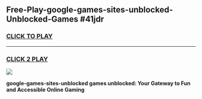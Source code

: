
## Free-Play-google-games-sites-unblocked-Unblocked-Games #41jdr
<h3>
<a href="https://news.freeplayer.one?title=google-games-sites-unblocked&ref=8M">CLICK TO PLAY</a></h3>
<hr>

<h3>
<a href="https://news.freeplayer.one?title=google-games-sites-unblocked&ref=8M">CLICK 2 PLAY</a>
  
</h3>

<a href="https://news.freeplayer.one?title=google-games-sites-unblocked&ref=8M"><img src="https://clearcache.store/games.png"></a>


**google-games-sites-unblocked games unblocked: Your Gateway to Fun and Accessible Online Gaming**
